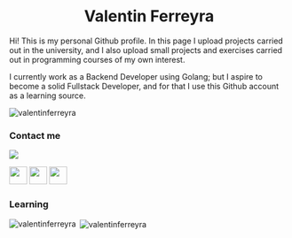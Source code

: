 <h1 align="center">Valentin Ferreyra</h1>
Hi! This is my personal Github profile. In this page I upload projects carried out in the university, and I also upload small projects and exercises carried out in programming courses of my own interest.

I currently work as a Backend Developer using Golang; but I aspire to become a solid Fullstack Developer, and for that I use this Github account as a learning source.
<p align="left"> <img src="https://komarev.com/ghpvc/?username=valentinferreyra&label=Profile%20views&color=0e75b6&style=flat" alt="valentinferreyra" /> </p>

### Contact me 
<a href="mailto:valentinferreyradev@gmail.com"><img src="https://img.shields.io/badge/-valentinferreyradev@gmail.com-D14836?style=flat&logo=Gmail&logoColor=white"/></a>
<p align="left"> <a href="https://www.github.com/valentinferreyra" target="_blank" rel="noreferrer"><img src="https://raw.githubusercontent.com/danielcranney/readme-generator/main/public/icons/socials/github-dark.svg" width="32" height="32" /></a> 
    <a href="http://www.instagram.com/valensferreyra" target="_blank" rel="noreferrer"><img src="https://raw.githubusercontent.com/danielcranney/readme-generator/main/public/icons/socials/instagram.svg" width="32" height="32"/></a> 
<a href="https://www.linkedin.com/in/valentinferreyra" target="_blank" rel="noreferrer"><img src="https://raw.githubusercontent.com/danielcranney/readme-generator/main/public/icons/socials/linkedin.svg" width="32" height="32" /></a> 

### Learning
<p><img align="left" src="https://github-readme-stats.vercel.app/api/top-langs?username=valentinferreyra&show_icons=true&locale=en&layout=compact" alt="valentinferreyra" /></p>
<p>&nbsp;<img align="center" src="https://github-readme-stats.vercel.app/api?username=valentinferreyra&show_icons=true&locale=en&theme=tokyonight" alt="valentinferreyra" /></p>
